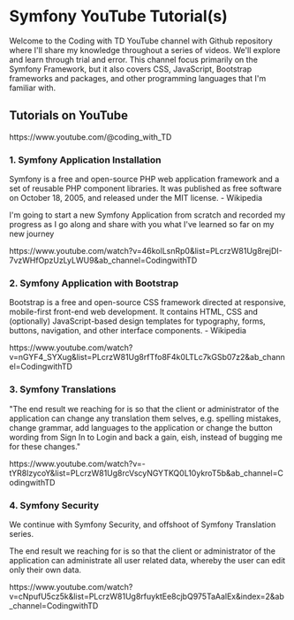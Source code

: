 <h1>Symfony YouTube Tutorial(s)</h1>
<p>Welcome to the Coding with TD YouTube channel with Github repository where I'll share my knowledge throughout a series of videos. We'll explore and learn through trial and error.  This channel focus primarily on the Symfony Framework, but it also covers CSS, JavaScript, Bootstrap frameworks and packages, and other programming languages that I'm familiar with.</p>
<h2>Tutorials on YouTube</h2>
<p>https://www.youtube.com/@coding_with_TD</p>
<h3>1. Symfony Application Installation</h3>
<p>Symfony is a free and open-source PHP web application framework and a set of reusable PHP component libraries. It was published as free software on October 18, 2005, and released under the MIT license. - Wikipedia</p>
<p>I'm going to start a new Symfony Application from scratch and recorded my progress as I go along and share with you what I've learned so far on my new journey</p>
<p>https://www.youtube.com/watch?v=46kolLsnRp0&list=PLcrzW81Ug8rejDI-7vzWHfOpzUzLyLWU9&ab_channel=CodingwithTD</p>
<h3>2. Symfony Application with Bootstrap</h3>
<p>Bootstrap is a free and open-source CSS framework directed at responsive, mobile-first front-end web development. It contains HTML, CSS and (optionally) JavaScript-based design templates for typography, forms, buttons, navigation, and other interface components. - Wikipedia</p>
<p>https://www.youtube.com/watch?v=nGYF4_SYXug&list=PLcrzW81Ug8rfTfo8F4k0LTLc7kGSb07z2&ab_channel=CodingwithTD</p>
<h3>3. Symfony Translations</h3>
<p>"The end result we reaching for is so that the client or administrator of the application can change any translation them selves, e.g. spelling mistakes, change grammar, add languages to the application or change the button wording from Sign In to Login and back a gain, eish, instead of bugging me for these changes."</p>
<p>https://www.youtube.com/watch?v=-tYR8lzycoY&list=PLcrzW81Ug8rcVscyNGYTKQ0L10ykroT5b&ab_channel=CodingwithTD</p>
<h3>4. Symfony Security</h3>
<p>We continue with Symfony Security, and offshoot of Symfony Translation series.</p>
<p>The end result we reaching for is so that the client or administrator of the application can administrate all user related data, whereby the user can edit only their own data.</P>
<p>https://www.youtube.com/watch?v=cNpufU5cz5k&list=PLcrzW81Ug8rfuyktEe8cjbQ975TaAalEx&index=2&ab_channel=CodingwithTD</p>
